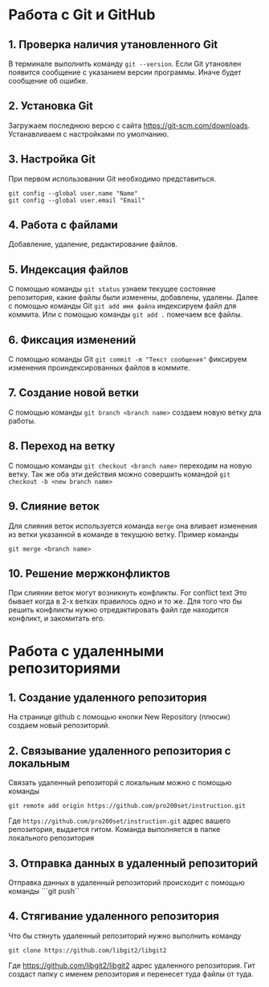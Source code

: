# Работа с Git и GitHub

## 1. Проверка наличия утановленного Git
В терминале выполнить команду `git --version`.
Если Git утановлен появится сообщение с указанием версии программы. Иначе будет сообщение об ошибке.

## 2. Установка Git
Загружаем последнюю версю с сайта https://git-scm.com/downloads.
Устанавливаем с настройками по умолчанию.

## 3. Настройка Git 
При первом использовании Git необходимо представиться.
```
git config --global user.name "Name"
git config --global user.email "Email"
```

## 4. Работа с файлами
Добавление, удаление, редактирование файлов.

## 5. Индексация файлов
С помощью команды `git status` узнаем текущее состояние репозитория, какие файлы были изменены, добавлены, удалены. Далее с помощью команды Git `git add имя файла` индексируем файл для коммита. Или с помощью команды `git add .` помечаем все файлы.

## 6. Фиксация изменений
С помощью команды Git `git commit -m "Текст сообщения"` фиксируем изменения проиндексированных файлов в коммите. 

## 7. Создание новой ветки
С помощью команды ```git branch <branch name>``` создаем новую ветку дла работы.

## 8. Переход на ветку
С помощью команды ```git checkout <branch name>``` переходим на новую ветку.
Так же оба эти действия можно совершить командой ```git checkout -b <new branch name>```

## 9. Слияние веток
Для слияния веток используется команда ```merge``` она вливает изменения из ветки указанной в команде в текущюю ветку. Пример команды
```
git merge <branch name>
```

## 10. Решение мержконфликтов
При слиянии веток могут возникнуть конфликты. For conflict text Это бывает когда в 2-х ветках правилось одно и то же. Для того что бы решить конфликты нужно отредактировать файл где находится конфликт, и закомитать его.


# Работа с удаленными репозиториями

## 1. Создание удаленного репозитория
На странице github с помощью кнопки New Repository (плюсик) создаем новый репозиторий.

## 2. Связывание удаленного репозитория с локальным
Связать удаленный репозиторй с локальным можно с помощью команды
```
git remote add origin https://github.com/pro200set/instruction.git 
```
Где ```https://github.com/pro200set/instruction.git``` адрес вашего репозитория, выдается гитом. Команда выполняется в папке локального репозитория

## 3. Отправка данных в удаленный репозиторий
Отправка данных в удаленный репозиторий происходит с помощью команды ```git push``

## 4. Стягивание удаленного репозитория
Что бы стянуть удаленный репозиторий нужно выполнить команду 
```
git clone https://github.com/libgit2/libgit2
```
Где https://github.com/libgit2/libgit2 адрес удаленного репозитория. Гит создаст папку с именем репозитория и перенесет туда файлы от туда.